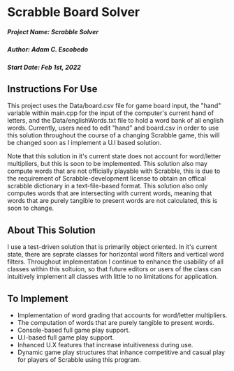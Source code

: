 # Scrabble Board Solver

##### Project Name: Scrabble Solver
##### Author: Adam C. Escobedo
##### Start Date: Feb 1st, 2022

## Instructions For Use

This project uses the Data/board.csv file for game board input, the "hand" variable within main.cpp for the input of the computer's current hand of letters, and the Data/englishWords.txt file to hold a word bank of all english words. Currently, users need to edit "hand" and board.csv in order to use this solution throughout the course of a changing Scrabble game, this will be changed soon as I implement a U.I based solution.

Note that this solution in it's current state does not account for word/letter multipliers, but this is soon to be implemented. This solution also may compute words that are not officially playable with Scrabble, this is due to the requirement of Scrabble-development license to obtain an offical scrabble dictionary in a text-file-based format. This solution also only computes words that are intersecting with current words, meaning that words that are purely tangible to present words are not calculated, this is soon to change.

## About This Solution

I use a test-driven solution that is primarily object oriented. In it's current state, there are seprate classes for horizontal word filters and vertical word filters. Throughout implementation I continue to enhance the usability of all classes within this soltuion, so that future editors or users of the class can intuitively implement all classes with little to no limitations for application.

## To Implement

- Implementation of word grading that accounts for word/letter multipliers.
- The computation of words that are purely tangible to present words.
- Console-based full game play support.
- U.I-based full game play support.
- Inhanced U.X features that increase intuitiveness during use.
- Dynamic game play structures that inhance competitive and casual play for players of Scrabble using this program.
